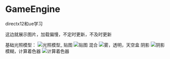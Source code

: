 # GameEngine
 directx12和ue学习

这边就展示图片，加载偏慢，不定时更新，不及时更新

基础光照模型：
![光照模型_](https://user-images.githubusercontent.com/62169763/170821706-abfcbcaa-9747-4294-8631-a3c3cad034c7.gif)
贴图
![贴图](https://user-images.githubusercontent.com/62169763/175771694-0483f5ac-b08a-47ad-b7f1-9a7eff15ce1f.gif)
混合
![雾，透明，天空盒](https://user-images.githubusercontent.com/62169763/182022487-53f2bc59-0e67-47ca-963d-c449aadd8dff.gif)
阴影
![阴影](https://github.com/lurenjia399/GameEngine/assets/62169763/0dba786b-fc2a-4470-9ff3-63816b8a3603)
模糊，计算着色器
![计算着色器](https://github.com/lurenjia399/GameEngine/assets/62169763/504f47bd-d28a-4169-8b96-0eb3a3e82f31)
